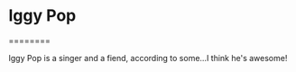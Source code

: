 <h1>Iggy Pop</h1>
========
<p>Iggy Pop is a singer and a fiend, according to some…I think he's awesome!</p>
